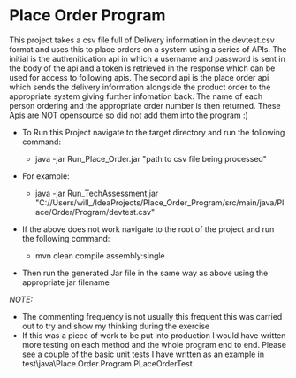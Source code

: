 # Place Order Program
This project takes a csv file full of Delivery information in the devtest.csv format and uses this to place orders on a system using a series of APIs.
The initial is the authenitication api in which a username and password is sent in the body of the api and a token is retrieved in the response which can be used for access to following apis.
The second api is the place order api which sends the delivery information alongside the product order to the appropriate system giving further infomation back.
The name of each person ordering and the appropriate order number is then returned. These Apis are NOT opensource so did not add them into the program :)

- To Run this Project navigate to the target directory and run the following command:
  - java -jar Run_Place_Order.jar "path to csv file being processed"
- For example:
  - java -jar Run_TechAssessment.jar "C://Users/will_/IdeaProjects/Place_Order_Program/src/main/java/Place/Order/Program/devtest.csv"
 
- If the above does not work navigate to the root of the project and run the following command:
  - mvn clean compile assembly:single
- Then run the generated Jar file in the same way as above using the appropriate jar filename
       
*NOTE:* 
- The commenting frequency is not usually this frequent this was carried out to try and show my thinking during the exercise 
- If this was a piece of work to be put into production I would have written more testing on each method and 
     the whole program end to end. Please see a couple of the basic unit tests I have written as an 
     example in test\java\Place.Order.Program.PLaceOrderTest



